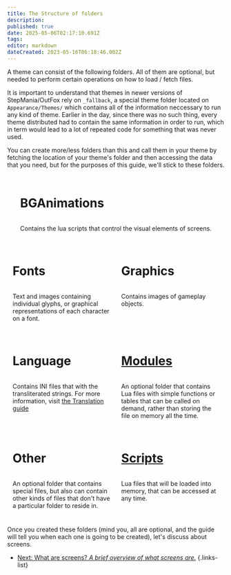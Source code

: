 ```yaml
---
title: The Structure of folders
description: 
published: true
date: 2025-05-06T02:17:10.691Z
tags: 
editor: markdown
dateCreated: 2023-05-16T06:18:46.002Z
---
```


A theme can consist of the following folders. All of them are optional, but needed to perform certain operations on how to load / fetch files.

It is important to understand that themes in newer versions of StepMania/OutFox rely on `_fallback`, a special theme folder located on `Appearance/Themes/` which contains all of the information neccessary to run any kind of theme. Earlier in the day, since there was no such thing, every theme distributed had to contain the same information in order to run, which in term would lead to a lot of repeated code for something that was never used.

You can create more/less folders than this and call them in your theme by fetching the location of your theme's folder
and then accessing the data that you need, but for the purposes of this guide, we'll stick to these folders.

<div style="display: flex;">
  <div style="display: flex; justify-content: space-around; flex-direction: row; flex-wrap: wrap;">
    <div style="display: flex; flex-direction: column; margin: 10px; max-width: 512px;">
      <h1>BGAnimations</h1>
      <p>Contains the lua scripts that control the visual elements of screens.</p>
    </div>
    <div style="display: flex; flex-direction: column; margin: 10px; width: 45%;">
      <h1>Fonts</h1>
      <p>Text and images containing individual glyphs, or graphical representations of each character on a font.</p>
    </div>
    <div style="display: flex; flex-direction: column; margin: 10px; width: 45%;">
      <h1>Graphics</h1>
      <p>Contains images of gameplay objects.</p>
    </div>
    <div style="display: flex; flex-direction: column; margin: 10px; width: 45%;">
      <h1>Language</h1>
      <p>Contains INI files that with the transliterated strings. For more information, visit <a href="/en/dev/translation">the Translation guide</a></p>
    </div>
    <div style="display: flex; flex-direction: column; margin: 10px; width: 45%;">
      <h1><a href="/en/dev/theming/Theming-Modules">Modules</a></h1>
      <p>An optional folder that contains Lua files with simple functions or tables that can be called on demand, rather than
storing the file on memory all the time.</p>
    </div>
    <div style="display: flex; flex-direction: column; margin: 10px; width: 45%;">
      <h1>Other</h1>
      <p>An optional folder that contains special files, but also can contain other kinds of files that don't have a particular folder to reside in.</p>
    </div>
    <div style="display: flex; flex-direction: column; margin: 10px; width: 45%;">
      <h1><a href="/en/dev/theming/Theming-Scripts">Scripts</a></h1>
      <p>Lua files that will be loaded into memory, that can be accessed at any time.</p>
    </div>
  </div>
</div>

Once you created these folders (mind you, all are optional, and the guide will tell you when each one is going to be created), let's discuss about screens.

- [Next: What are screens? *A brief overview of what screens are.*](/en/dev/theming/What-Are-Screens)
{.links-list}